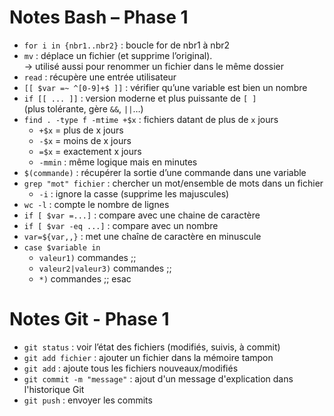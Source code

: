 # Notes Bash – Phase 1

- `for i in {nbr1..nbr2}` : boucle for de nbr1 à nbr2
- `mv` : déplace un fichier (et supprime l’original).  
   → utilisé aussi pour renommer un fichier dans le même dossier
- `read` : récupère une entrée utilisateur
- `[[ $var =~ ^[0-9]+$ ]]` : vérifier qu’une variable est bien un nombre
- `if [[ ... ]]` : version moderne et plus puissante de `[ ]`  
   (plus tolérante, gère `&&`, `||`…)
- `find . -type f -mtime +$x` : fichiers datant de plus de `x` jours  
   - `+$x` = plus de x jours  
   - `-$x` = moins de x jours  
   - `=$x` = exactement x jours  
   - `-mmin` : même logique mais en minutes
- `$(commande)` : récupérer la sortie d’une commande dans une variable
- `grep "mot" fichier` : chercher un mot/ensemble de mots dans un fichier
   - `-i` : ignore la casse (supprime les majuscules)
- `wc -l` : compte le nombre de lignes
- `if [ $var =...]` : compare avec une chaine de caractère
- `if [ $var -eq ...]` : compare avec un nombre
- `var=${var,,}` : met une chaîne de caractère en minuscule
- `case $variable in`
   - `valeur1)` commandes ;;
   - `valeur2|valeur3)` commandes ;;
   - `*)` commandes ;;
esac

# Notes Git - Phase 1
- `git status` : voir l’état des fichiers (modifiés, suivis, à commit)
- `git add fichier` : ajouter un fichier dans la mémoire tampon
- `git add` : ajoute tous les fichiers nouveaux/modifiés
- `git commit -m "message"` : ajout d'un message d'explication dans l'historique Git
- `git push` : envoyer les commits 

